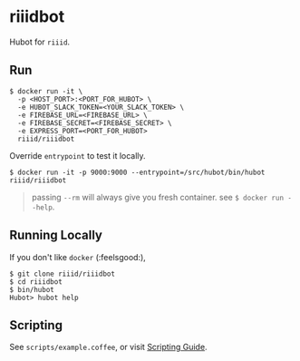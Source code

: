 # riiidbot

Hubot for `riiid`.

## Run

    $ docker run -it \
      -p <HOST_PORT>:<PORT_FOR_HUBOT> \
      -e HUBOT_SLACK_TOKEN=<YOUR_SLACK_TOKEN> \
      -e FIREBASE_URL=<FIREBASE_URL> \
      -e FIREBASE_SECRET=<FIREBASE_SECRET> \
      -e EXPRESS_PORT=<PORT_FOR_HUBOT>
      riiid/riiidbot

Override `entrypoint` to test it locally.

    $ docker run -it -p 9000:9000 --entrypoint=/src/hubot/bin/hubot riiid/riiidbot

> passing `--rm` will always give you fresh container. see `$ docker run --help`.

## Running Locally

If you don't like `docker` (:feelsgood:),

    $ git clone riiid/riiidbot
    $ cd riiidbot
    $ bin/hubot
    Hubot> hubot help

## Scripting

See `scripts/example.coffee`, or visit [Scripting Guide](https://github.com/github/hubot/blob/master/docs/scripting.md).
